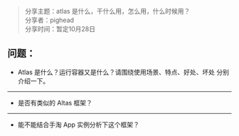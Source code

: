 > 分享主题：atlas 是什么，干什么用，怎么用，什么时候用？  
> 分享者：pighead  
> 分享时间：暂定10月28日  

## 问题：

* Atlas 是什么？运行容器又是什么？请围绕使用场景、特点、好处、坏处 分别介绍一下。

<!--
提问者：anAngryAnt
-->

---

* 是否有类似的 Altas 框架？

<!--
提问者：zouwansheng
-->

---

* 能不能结合手淘 App 实例分析下这个框架？

<!--
提问者：righere
-->
